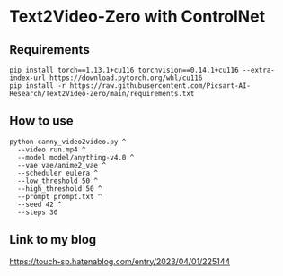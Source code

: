 # Text2Video-Zero with ControlNet

## Requirements

~~~
pip install torch==1.13.1+cu116 torchvision==0.14.1+cu116 --extra-index-url https://download.pytorch.org/whl/cu116
pip install -r https://raw.githubusercontent.com/Picsart-AI-Research/Text2Video-Zero/main/requirements.txt
~~~

## How to use

~~~
python canny_video2video.py ^
  --video run.mp4 ^
  --model model/anything-v4.0 ^
  --vae vae/anime2_vae ^
  --scheduler eulera ^
  --low_threshold 50 ^
  --high_threshold 50 ^
  --prompt prompt.txt ^
  --seed 42 ^
  --steps 30
~~~

## Link to my blog

https://touch-sp.hatenablog.com/entry/2023/04/01/225144

